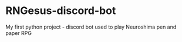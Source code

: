 # RNGesus-discord-bot
My first python project - discord bot used to play Neuroshima pen and paper RPG
